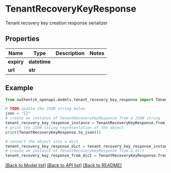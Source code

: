 # TenantRecoveryKeyResponse

Tenant recovery key creation response serializer

## Properties

Name | Type | Description | Notes
------------ | ------------- | ------------- | -------------
**expiry** | **datetime** |  | 
**url** | **str** |  | 

## Example

```python
from authentik_openapi.models.tenant_recovery_key_response import TenantRecoveryKeyResponse

# TODO update the JSON string below
json = "{}"
# create an instance of TenantRecoveryKeyResponse from a JSON string
tenant_recovery_key_response_instance = TenantRecoveryKeyResponse.from_json(json)
# print the JSON string representation of the object
print(TenantRecoveryKeyResponse.to_json())

# convert the object into a dict
tenant_recovery_key_response_dict = tenant_recovery_key_response_instance.to_dict()
# create an instance of TenantRecoveryKeyResponse from a dict
tenant_recovery_key_response_from_dict = TenantRecoveryKeyResponse.from_dict(tenant_recovery_key_response_dict)
```
[[Back to Model list]](../README.md#documentation-for-models) [[Back to API list]](../README.md#documentation-for-api-endpoints) [[Back to README]](../README.md)


